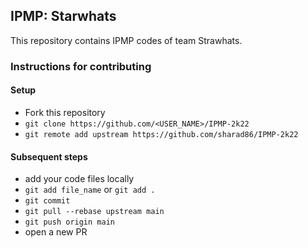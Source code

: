 ## IPMP: Starwhats

This repository contains IPMP codes of team Strawhats.

### Instructions for contributing

#### Setup

- Fork this repository
- `git clone https://github.com/<USER_NAME>/IPMP-2k22`
- `git remote add upstream https://github.com/sharad86/IPMP-2k22`

#### Subsequent steps

- add your code files locally
- `git add file_name` or `git add .`
- `git commit`
- `git pull --rebase upstream main`
- `git push origin main`
- open a new PR
